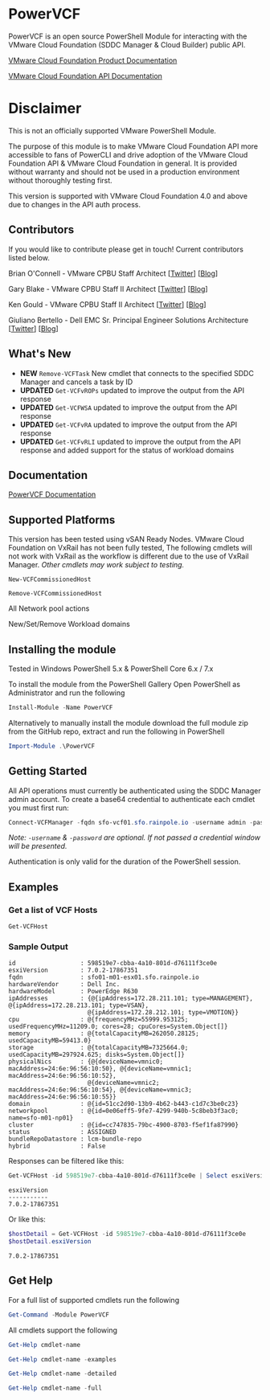# PowerVCF
PowerVCF is an open source PowerShell Module for interacting with the VMware Cloud Foundation (SDDC Manager & Cloud Builder) public API.

<a href="https://docs.vmware.com/en/VMware-Cloud-Foundation" target="_blank">VMware Cloud Foundation Product Documentation</a>

<a href="https://code.vmware.com/apis/723/vmware-cloud-foundation" target="_blank">VMware Cloud Foundation API Documentation</a>

# Disclaimer
This is not an officially supported VMware PowerShell Module.

The purpose of this module is to make VMware Cloud Foundation API more accessible to fans of PowerCLI and drive adoption of the VMware Cloud Foundation API & VMware Cloud Foundation in general. It is provided without warranty and should not be used in a production environment without thoroughly testing first. 

This version is supported with VMware Cloud Foundation 4.0 and above due to changes in the API auth process.

## Contributors
If you would like to contribute please get in touch! Current contributors listed below.

Brian O'Connell - VMware CPBU Staff Architect \[[Twitter](https://twitter.com/LifeOfBrianOC)\] \[[Blog](https://LifeOfBrianOC.com)\]

Gary Blake - VMware CPBU Staff II Architect \[[Twitter](https://twitter.com/GaryJBlake)\] \[[Blog](https://my-cloudy-world.com/)\]

Ken Gould - VMware CPBU Staff II Architect \[[Twitter](https://twitter.com/feardamhan)\] \[[Blog](https://feardamhan.com/)\]

Giuliano Bertello - Dell EMC Sr. Principal Engineer Solutions Architecture \[[Twitter](https://twitter.com/GiulianoBerteo)\] \[[Blog](https://blog.bertello.org)\]

## What's New

- **NEW** `Remove-VCFTask` New cmdlet that connects to the specified SDDC Manager and cancels a task by ID
- **UPDATED** `Get-VCFvROPs` updated to improve the output from the API response
- **UPDATED** `Get-VCFWSA` updated to improve the output from the API response
- **UPDATED** `Get-VCFvRA` updated to improve the output from the API response
- **UPDATED** `Get-VCFvRLI` updated to improve the output from the API response and added support for the status of workload domains

## Documentation
<a href="https://powervcf.readthedocs.io/en/latest/" target="_blank">PowerVCF Documentation</a>

## Supported Platforms
This version has been tested using vSAN Ready Nodes. VMware Cloud Foundation on VxRail has not been fully tested, The following cmdlets will not work with VxRail as the workflow is different due to the use of VxRail Manager. _Other cmdlets may work subject to testing._

`New-VCFCommissionedHost`

`Remove-VCFCommissionedHost`

All Network pool actions

New/Set/Remove Workload domains


## Installing the module
Tested in Windows PowerShell 5.x & PowerShell Core 6.x / 7.x

To install the module from the PowerShell Gallery Open PowerShell as Administrator and run the following

```PowerShell
Install-Module -Name PowerVCF
```

Alternatively to manually install the module download the full module zip from the GitHub repo, extract and run the following in PowerShell

```PowerShell
Import-Module .\PowerVCF
```

## Getting Started
All API operations must currently be authenticated using the SDDC Manager admin account.
To create a base64 credential to authenticate each cmdlet you must first run:

```powershell
Connect-VCFManager -fqdn sfo-vcf01.sfo.rainpole.io -username admin -password VMware1!
```

*Note: `-username` & `-password` are optional. If not passed a credential window will be presented.*

Authentication is only valid for the duration of the PowerShell session.

## Examples
### Get a list of VCF Hosts

`Get-VCFHost`
### Sample Output

```
id                  : 598519e7-cbba-4a10-801d-d76111f3ce0e
esxiVersion         : 7.0.2-17867351
fqdn                : sfo01-m01-esx01.sfo.rainpole.io
hardwareVendor      : Dell Inc.
hardwareModel       : PowerEdge R630
ipAddresses         : {@{ipAddress=172.28.211.101; type=MANAGEMENT}, @{ipAddress=172.28.213.101; type=VSAN},            
                      @{ipAddress=172.28.212.101; type=VMOTION}}
cpu                 : @{frequencyMHz=55999.953125; usedFrequencyMHz=11209.0; cores=28; cpuCores=System.Object[]}
memory              : @{totalCapacityMB=262050.28125; usedCapacityMB=59413.0}
storage             : @{totalCapacityMB=7325664.0; usedCapacityMB=297924.625; disks=System.Object[]}
physicalNics        : {@{deviceName=vmnic0; macAddress=24:6e:96:56:10:50}, @{deviceName=vmnic1; macAddress=24:6e:96:56:10:52}, 
                      @{deviceName=vmnic2; macAddress=24:6e:96:56:10:54}, @{deviceName=vmnic3; macAddress=24:6e:96:56:10:55}}
domain              : @{id=51cc2d90-13b9-4b62-b443-c1d7c3be0c23}
networkpool         : @{id=0e06eff5-9fe7-4299-940b-5c8beb3f3ac0; name=sfo-m01-np01}
cluster             : @{id=cc747835-79bc-4900-8703-f5ef1fa87990}
status              : ASSIGNED
bundleRepoDatastore : lcm-bundle-repo
hybrid              : False
```


Responses can be filtered like this:

```powershell
Get-VCFHost -id 598519e7-cbba-4a10-801d-d76111f3ce0e | Select esxiVersion
```

```
esxiVersion
-----------
7.0.2-17867351
```

Or like this:

```powershell
$hostDetail = Get-VCFHost -id 598519e7-cbba-4a10-801d-d76111f3ce0e
$hostDetail.esxiVersion
```

```
7.0.2-17867351
```


## Get Help
For a full list of supported cmdlets run the following

```powershell
Get-Command -Module PowerVCF
```

All cmdlets support the following

```powershell
Get-Help cmdlet-name

Get-Help cmdlet-name -examples

Get-Help cmdlet-name -detailed

Get-Help cmdlet-name -full
```
